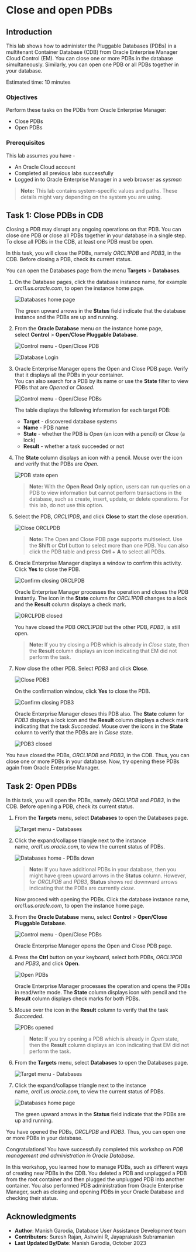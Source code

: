 # Close and open PDBs

## Introduction

This lab shows how to administer the Pluggable Databases (PDBs) in a multitenant Container Database (CDB) from Oracle Enterprise Manager Cloud Control (EM). You can close one or more PDBs in the database simultaneously. Similarly, you can open one PDB or all PDBs together in your database.

Estimated time: 10 minutes

### Objectives

Perform these tasks on the PDBs from Oracle Enterprise Manager:
 -   Close PDBs
 -   Open PDBs

### Prerequisites

This lab assumes you have -

 -   An Oracle Cloud account
 -   Completed all previous labs successfully
 -   Logged in to Oracle Enterprise Manager in a web browser as *sysman*

> **Note:** This lab contains system-specific values and paths. These details might vary depending on the system you are using.

## Task 1: Close PDBs in CDB

Closing a PDB may disrupt any ongoing operations on that PDB. You can close one PDB or close all PDBs together in your database in a single step. To close all PDBs in the CDB, at least one PDB must be open.

In this task, you will close the PDBs, namely *ORCL1PDB* and *PDB3*, in the CDB. Before closing a PDB, check its current status.

You can open the Databases page from the menu **Targets** &gt; **Databases**.

1.  On the Database pages, click the database instance name, for example *orcl1.us.oracle.com*, to open the instance home page.

	 ![Databases home page](./../intro-pdb-mgmt-db/images/manage-pdb-17-view-pdbs-db-list-05.png " ")

    The green upward arrows in the **Status** field indicate that the database instance and the PDBs are up and running.

	[](include:n-db-page)

1.  From the **Oracle Database** menu on the instance home page, select **Control** &gt; **Open/Close Pluggable Database**.

	 ![Control menu - Open/Close PDB](./images/manage-pdb-01-control-menu.png " ")

	 [](include:db-login)

	 ![Database Login](./images/manage-pdb-02-dblogin-orcl1.png " ")

1.  Oracle Enterprise Manager opens the Open and Close PDB page. Verify that it displays all the PDBs in your container.   
	You can also search for a PDB by its name or use the **State** filter to view PDBs that are *Opened* or *Closed*.

	 ![Control menu - Open/Close PDBs](./images/manage-pdb-03-open-close.png " ")

    The table displays the following information for each target PDB:

     -   **Target** - discovered database systems
     -   **Name** - PDB name
     -   **State** - whether the PDB is *Open* (an icon with a pencil) or *Close* (a lock)
     -   **Result** - whether a task succeeded or not

1.  The **State** column displays an icon with a pencil. Mouse over the icon and verify that the PDBs are *Open*.

	 ![PDB state open](./images/manage-pdb-04-pdb-open.png " ")

     > **Note:** With the **Open Read Only** option, users can run queries on a PDB to view information but cannot perform transactions in the database, such as create, insert, update, or delete operations. For this lab, do not use this option.

1.  Select the PDB, *ORCL1PDB*, and click **Close** to start the close operation.

	 ![Close ORCLPDB](./images/manage-pdb-05-close-orcl1pdb.png " ")

     > **Note:** The Open and Close PDB page supports multiselect. Use the **Shift** or **Ctrl** button to select more than one PDB. You can also click the PDB table and press **Ctrl** + **A** to select all PDBs.

1.  Oracle Enterprise Manager displays a window to confirm this activity. Click **Yes** to close the PDB.

	 ![Confirm closing ORCLPDB](./images/manage-pdb-06-confirm-closure-orcl1pdb.png " ")

    Oracle Enterprise Manager processes the operation and closes the PDB instantly. The icon in the **State** column for *ORCL1PDB* changes to a lock and the **Result** column displays a check mark.

	 ![ORCLPDB closed](./images/manage-pdb-07-orcl1pdb-closed.png " ")

    You have closed the PDB *ORCL1PDB* but the other PDB, *PDB3*, is still open.

     > **Note:** If you try closing a PDB which is already in *Close* state, then the **Result** column displays an icon indicating that EM did not perform the task.

1.  Now close the other PDB. Select *PDB3* and click **Close**.

	 ![Close PDB3](./images/manage-pdb-08-close-pdb3.png " ")

	On the confirmation window, click **Yes** to close the PDB.

	 ![Confirm closing PDB3](./images/manage-pdb-09-confirm-closure-pdb3.png " ")

    Oracle Enterprise Manager closes this PDB also. The **State** column for *PDB3* displays a lock icon and the **Result** column displays a check mark indicating that the task *Succeeded*. Mouse over the icons in the **State** column to verify that the PDBs are in *Close* state.

	 ![PDB3 closed](./images/manage-pdb-10-pdb3-closed.png " ")

You have closed the PDBs, *ORCL1PDB* and *PDB3*, in the CDB. Thus, you can close one or more PDBs in your database. Now, try opening these PDBs again from Oracle Enterprise Manager.

## Task 2: Open PDBs

In this task, you will open the PDBs, namely *ORCL1PDB* and *PDB3*, in the CDB. Before opening a PDB, check its current status.

1.  From the **Targets** menu, select **Databases** to open the Databases page.

	 ![Target menu - Databases](./images/manage-pdb-11-targets-menu.png " ")

1.  Click the expand/collapse triangle next to the instance name, *orcl1.us.oracle.com*, to view the current status of PDBs.

	 ![Databases home - PDBs down](./images/manage-pdb-12-db-list-pdb-down.png " ")

     > **Note:** If you have additional PDBs in your database, then you might have green upward arrows in the **Status** column. However, for *ORCLPDB* and *PDB3*, **Status** shows red downward arrows indicating that the PDBs are currently *close*.

    Now proceed with opening the PDBs. Click the database instance name, *orcl1.us.oracle.com*, to open the instance home page.

1.  From the **Oracle Database** menu, select **Control** &gt; **Open/Close Pluggable Database**.

	 ![Control menu - Open/Close PDBs](./images/manage-pdb-13-control-menu-down.png " ")

	[](include:n-db-login-opt)

	 Oracle Enterprise Manager opens the Open and Close PDB page.

1.  Press the **Ctrl** button on your keyboard, select both PDBs, *ORCL1PDB* and *PDB3*, and click **Open**.

	 ![Open PDBs](./images/manage-pdb-14-open-pdbs.png " ")

    Oracle Enterprise Manager processes the operation and opens the PDBs in read/write mode. The **State** column displays icon with pencil and the **Result** column displays check marks for both PDBs.

1.  Mouse over the icon in the **Result** column to verify that the task *Succeeded*.

	 ![PDBs opened](./images/manage-pdb-15-pdbs-opened-succeeded.png " ")

     > **Note:** If you try opening a PDB which is already in *Open* state, then the **Result** column displays an icon indicating that EM did not perform the task.

1.  From the **Targets** menu, select **Databases** to open the Databases page.

	 ![Target menu - Databases](./images/manage-pdb-11-targets-menu.png " ")

1. 	Click the expand/collapse triangle next to the instance name, *orcl1.us.oracle.com*, to view the current status of PDBs.

	 ![Databases home page](./../intro-pdb-mgmt-db/images/manage-pdb-17-view-pdbs-db-list-05.png " ")

    The green upward arrows in the **Status** field indicate that the PDBs are up and running.

You have opened the PDBs, *ORCLPDB* and *PDB3*. Thus, you can open one or more PDBs in your database.

Congratulations! You have successfully completed this workshop on *PDB management and administration in Oracle Database*.

In this workshop, you learned how to manage PDBs, such as different ways of creating new PDBs in the CDB. You deleted a PDB and unplugged a PDB from the root container and then plugged the unplugged PDB into another container. You also performed PDB administration from Oracle Enterprise Manager, such as closing and opening PDBs in your Oracle Database and checking their status.

## Acknowledgments

 -   **Author**: Manish Garodia, Database User Assistance Development team
 -   **Contributors**: <if type="hidden">Suresh Rajan, Ashwini R, Jayaprakash Subramanian</if>
 -   **Last Updated By/Date**: Manish Garodia, October 2023
